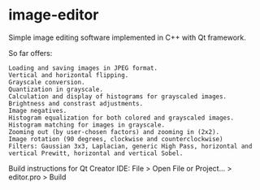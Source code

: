 # image-editor
Simple image editing software implemented in C++ with Qt framework.

So far offers:

	Loading and saving images in JPEG format.
	Vertical and horizontal flipping.
	Grayscale conversion.
	Quantization in grayscale.
	Calculation and display of histograms for grayscaled images.
	Brightness and constrast adjustments.
	Image negatives.
	Histogram equalization for both colored and grayscaled images.
	Histogram matching for images in grayscale.
	Zooming out (by user-chosen factors) and zooming in (2x2).
	Image rotation (90 degrees, clockwise and counterclockwise)
	Filters: Gaussian 3x3, Laplacian, generic High Pass, horizontal and vertical Prewitt, horizontal and vertical Sobel.

Build instructions for Qt Creator IDE:
File > Open File or Project... > editor.pro > Build
